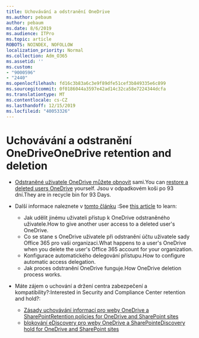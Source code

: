 ```yaml
---
title: Uchovávání a odstranění OneDrive
ms.author: pebaum
author: pebaum
ms.date: 8/6/2019
ms.audience: ITPro
ms.topic: article
ROBOTS: NOINDEX, NOFOLLOW
localization_priority: Normal
ms.collection: Adm_O365
ms.assetid: ''
ms.custom:
- "9000596"
- "2440"
ms.openlocfilehash: fd16c3b83a6c3e9f89dfe51cef3b849335e6c899
ms.sourcegitcommit: 0f0186044a3597e42ad14c32ca58e7224344dcfa
ms.translationtype: MT
ms.contentlocale: cs-CZ
ms.lasthandoff: 12/15/2019
ms.locfileid: "40053326"
---
```

# <a name="onedrive-retention-and-deletion"></a><span data-ttu-id="20572-102">Uchovávání a odstranění OneDrive</span><span class="sxs-lookup"><span data-stu-id="20572-102">OneDrive retention and deletion</span></span>

- <span data-ttu-id="20572-103">[Odstraněné uživatele OneDrive můžete obnovit](https://docs.microsoft.com/onedrive/restore-deleted-onedrive) sami.</span><span class="sxs-lookup"><span data-stu-id="20572-103">You can [restore a deleted users OneDrive](https://docs.microsoft.com/onedrive/restore-deleted-onedrive) yourself.</span></span> <span data-ttu-id="20572-104">Jsou v odpadkovém koši po 93 dní.</span><span class="sxs-lookup"><span data-stu-id="20572-104">They are in recycle bin for 93 Days.</span></span> 

- <span data-ttu-id="20572-105">Další informace naleznete v [tomto článku](https://docs.microsoft.com/onedrive/restore-deleted-onedrive) :</span><span class="sxs-lookup"><span data-stu-id="20572-105">See [this article](https://docs.microsoft.com/onedrive/restore-deleted-onedrive) to learn:</span></span>
    - <span data-ttu-id="20572-106">Jak udělit jinému uživateli přístup k OneDrive odstraněného uživatele.</span><span class="sxs-lookup"><span data-stu-id="20572-106">How to give another user access to a deleted user's OneDrive.</span></span>
    - <span data-ttu-id="20572-107">Co se stane s OneDrive uživatele při odstranění účtu uživatele sady Office 365 pro vaši organizaci.</span><span class="sxs-lookup"><span data-stu-id="20572-107">What happens to a user's OneDrive when you delete the user's Office 365 account for your organization.</span></span>
    - <span data-ttu-id="20572-108">Konfigurace automatického delegování přístupu.</span><span class="sxs-lookup"><span data-stu-id="20572-108">How to configure automatic access delegation.</span></span>
    - <span data-ttu-id="20572-109">Jak proces odstranění OneDrive funguje.</span><span class="sxs-lookup"><span data-stu-id="20572-109">How OneDrive deletion process works.</span></span>

- <span data-ttu-id="20572-110">Máte zájem o uchování a držení centra zabezpečení a kompatibility?:</span><span class="sxs-lookup"><span data-stu-id="20572-110">Interested in Security and Compliance Center retention and hold?:</span></span>
    - [<span data-ttu-id="20572-111">Zásady uchovávání informací pro weby OneDrive a SharePoint</span><span class="sxs-lookup"><span data-stu-id="20572-111">Retention policies for OneDrive and SharePoint sites</span></span>](https://docs.microsoft.com/office365/securitycompliance/retention-policies?redirectSourcePath=%252farticle%252f5e377752-700d-4870-9b6d-12bfc12d2423#content-in-onedrive-accounts-and-sharepoint-sites)
    - [<span data-ttu-id="20572-112">blokování eDiscovery pro weby OneDrive a SharePoint</span><span class="sxs-lookup"><span data-stu-id="20572-112">eDiscovery hold for OneDrive and SharePoint sites</span></span>](https://docs.microsoft.com/office365/securitycompliance/ediscovery-cases#step-4-place-content-locations-on-hold)



